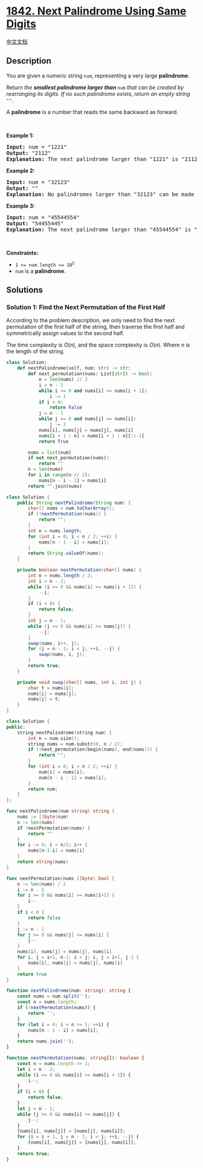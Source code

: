 # [1842. Next Palindrome Using Same Digits](https://leetcode.com/problems/next-palindrome-using-same-digits)

[中文文档](/solution/1800-1899/1842.Next%20Palindrome%20Using%20Same%20Digits/README.md)

## Description

<p>You are given a numeric string <code>num</code>, representing a very large <strong>palindrome</strong>.</p>

<p>Return<em> the <strong>smallest palindrome larger than </strong></em><code>num</code><em> that can be created by rearranging its digits. If no such palindrome exists, return an empty string </em><code>&quot;&quot;</code>.</p>

<p>A <strong>palindrome</strong> is a number that reads the same backward as forward.</p>

<p>&nbsp;</p>
<p><strong class="example">Example 1:</strong></p>

<pre>
<strong>Input:</strong> num = &quot;1221&quot;
<strong>Output:</strong> &quot;2112&quot;
<strong>Explanation:</strong>&nbsp;The next palindrome larger than &quot;1221&quot; is &quot;2112&quot;.
</pre>

<p><strong class="example">Example 2:</strong></p>

<pre>
<strong>Input:</strong> num = &quot;32123&quot;
<strong>Output:</strong> &quot;&quot;
<strong>Explanation:</strong>&nbsp;No palindromes larger than &quot;32123&quot; can be made by rearranging the digits.
</pre>

<p><strong class="example">Example 3:</strong></p>

<pre>
<strong>Input:</strong> num = &quot;45544554&quot;
<strong>Output:</strong> &quot;54455445&quot;
<strong>Explanation:</strong> The next palindrome larger than &quot;45544554&quot; is &quot;54455445&quot;.
</pre>

<p>&nbsp;</p>
<p><strong>Constraints:</strong></p>

<ul>
	<li><code>1 &lt;= num.length &lt;= 10<sup>5</sup></code></li>
	<li><code>num</code> is a <strong>palindrome</strong>.</li>
</ul>

## Solutions

### Solution 1: Find the Next Permutation of the First Half

According to the problem description, we only need to find the next permutation of the first half of the string, then traverse the first half and symmetrically assign values to the second half.

The time complexity is $O(n)$, and the space complexity is $O(n)$. Where $n$ is the length of the string.

<!-- tabs:start -->

```python
class Solution:
    def nextPalindrome(self, num: str) -> str:
        def next_permutation(nums: List[str]) -> bool:
            n = len(nums) // 2
            i = n - 2
            while i >= 0 and nums[i] >= nums[i + 1]:
                i -= 1
            if i < 0:
                return False
            j = n - 1
            while j >= 0 and nums[j] <= nums[i]:
                j -= 1
            nums[i], nums[j] = nums[j], nums[i]
            nums[i + 1 : n] = nums[i + 1 : n][::-1]
            return True

        nums = list(num)
        if not next_permutation(nums):
            return ""
        n = len(nums)
        for i in range(n // 2):
            nums[n - i - 1] = nums[i]
        return "".join(nums)
```

```java
class Solution {
    public String nextPalindrome(String num) {
        char[] nums = num.toCharArray();
        if (!nextPermutation(nums)) {
            return "";
        }
        int n = nums.length;
        for (int i = 0; i < n / 2; ++i) {
            nums[n - 1 - i] = nums[i];
        }
        return String.valueOf(nums);
    }

    private boolean nextPermutation(char[] nums) {
        int n = nums.length / 2;
        int i = n - 2;
        while (i >= 0 && nums[i] >= nums[i + 1]) {
            --i;
        }
        if (i < 0) {
            return false;
        }
        int j = n - 1;
        while (j >= 0 && nums[i] >= nums[j]) {
            --j;
        }
        swap(nums, i++, j);
        for (j = n - 1; i < j; ++i, --j) {
            swap(nums, i, j);
        }
        return true;
    }

    private void swap(char[] nums, int i, int j) {
        char t = nums[i];
        nums[i] = nums[j];
        nums[j] = t;
    }
}
```

```cpp
class Solution {
public:
    string nextPalindrome(string num) {
        int n = num.size();
        string nums = num.substr(0, n / 2);
        if (!next_permutation(begin(nums), end(nums))) {
            return "";
        }
        for (int i = 0; i < n / 2; ++i) {
            num[i] = nums[i];
            num[n - i - 1] = nums[i];
        }
        return num;
    }
};
```

```go
func nextPalindrome(num string) string {
	nums := []byte(num)
	n := len(nums)
	if !nextPermutation(nums) {
		return ""
	}
	for i := 0; i < n/2; i++ {
		nums[n-1-i] = nums[i]
	}
	return string(nums)
}

func nextPermutation(nums []byte) bool {
	n := len(nums) / 2
	i := n - 2
	for i >= 0 && nums[i] >= nums[i+1] {
		i--
	}
	if i < 0 {
		return false
	}
	j := n - 1
	for j >= 0 && nums[j] <= nums[i] {
		j--
	}
	nums[i], nums[j] = nums[j], nums[i]
	for i, j = i+1, n-1; i < j; i, j = i+1, j-1 {
		nums[i], nums[j] = nums[j], nums[i]
	}
	return true
}
```

```ts
function nextPalindrome(num: string): string {
    const nums = num.split('');
    const n = nums.length;
    if (!nextPermutation(nums)) {
        return '';
    }
    for (let i = 0; i < n >> 1; ++i) {
        nums[n - 1 - i] = nums[i];
    }
    return nums.join('');
}

function nextPermutation(nums: string[]): boolean {
    const n = nums.length >> 1;
    let i = n - 2;
    while (i >= 0 && nums[i] >= nums[i + 1]) {
        i--;
    }
    if (i < 0) {
        return false;
    }
    let j = n - 1;
    while (j >= 0 && nums[i] >= nums[j]) {
        j--;
    }
    [nums[i], nums[j]] = [nums[j], nums[i]];
    for (i = i + 1, j = n - 1; i < j; ++i, --j) {
        [nums[i], nums[j]] = [nums[j], nums[i]];
    }
    return true;
}
```

<!-- tabs:end -->

<!-- end -->
